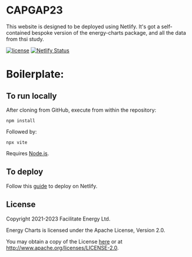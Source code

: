 # CAPGAP23

This website is designed to be deployed using Netlify. It's got a self-contained bespoke version of the energy-charts package, and all the data from thsi study. 

[![license](https://img.shields.io/github/license/facilitate-energy/energy-charts?color=blueviolet)](LICENSE)
[![Netlify Status](https://api.netlify.com/api/v1/badges/a1d97599-86ab-4bc6-8f90-5cbe783479ef/deploy-status)](https://app.netlify.com/sites/energy-charts/deploys)

# Boilerplate:

## To run locally

After cloning from GitHub, execute from within the repository:

`npm install`

Followed by:

`npx vite`

Requires [Node.js](https://nodejs.org).

## To deploy

Follow this [guide](https://www.netlify.com/blog/2016/09/29/a-step-by-step-guide-deploying-on-netlify/) to deploy on Netlify.

## License

Copyright 2021-2023 Facilitate Energy Ltd.

Energy Charts is licensed under the Apache License, Version 2.0.

You may obtain a copy of the License [here](/LICENSE) or at http://www.apache.org/licenses/LICENSE-2.0.
